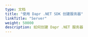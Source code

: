 ```yaml
---
type: 文档
title: "使用 Dapr .NET SDK 创建服务器"
linkTitle: "Server"
weight: 50000
description: 如何创建 Dapr .NET 服务器
---
```


